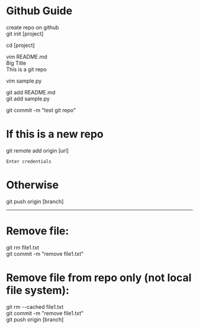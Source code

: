 # Github Guide

create repo on github</br>
git init [project]

cd [project]

vim README.md</br>
	Big Title</br>
	This is a git repo

vim sample.py

git add README.md</br>
git add sample.py

git commit -m "test git repo"

# If this is a new repo
git remote add origin [url]

	Enter credentials

# Otherwise
git push origin [branch]

----------------------------------------------------------

# Remove file:</br>
git rm file1.txt</br>
git commit -m "remove file1.txt"

# Remove file from repo only (not local file system):</br>
git rm --cached file1.txt</br>
git commit -m "remove file1.txt"</br>
git push origin [branch]
